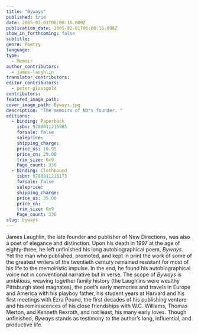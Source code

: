 ```yaml
---
title: "Byways"
published: true
date: 2005-02-01T06:00:16.000Z
publication_date: 2005-02-01T06:00:16.000Z
show_in_forthcoming: false
subtitle:
genre: Poetry
language:
type:
  - Memoir
author_contributors:
  - james-laughlin
translator_contributors:
editor_contributors:
  - peter-glassgold
contributors:
featured_image_path:
cover_image_path: Byways.jpg
description: "The memoirs of ND's founder. "
editions:
  - binding: Paperback
    isbn: 9780811215985
    forsale: false
    saleprice:
    shipping_charge:
    price_us: 19.95
    price_cn: 29.00
    trim_size: 6x9
    Page_count: 336
  - binding: Clothbound
    isbn: 9780811216173
    forsale: false
    saleprice:
    shipping_charge:
    price_us: 35.00
    price_cn:
    trim_size: 6x9
    Page_count: 336
slug: byways
---
```


James Laughlin, the late founder and publisher of New Directions, was also a poet of elegance and distinction. Upon his death in 1997 at the age of eighty-three, he left unfinished his long autobiographical poem, _Byways_. Yet the man who published, promoted, and kept in print the work of some of the greatest writers of the twentieth century remained resistant for most of his life to the memoiristic impulse. In the end, he found his autobiographical voice not in conventional narrative but in verse. The scope of _Byways_ is ambitious, weaving together family history (the Laughlins were wealthy Pittsburgh steel magnates), the poet’s early memories and travels in Europe and America with his playboy father, his student years at Harvard and his first meetings with Ezra Pound, the first decades of his publishing venture and his reminiscences of his close friendships with W.C. Williams, Thomas Merton, and Kenneth Rexroth, and not least, his many early loves. Though unfinished, _Byways_ stands as testimony to the author’s long, influential, and productive life.

